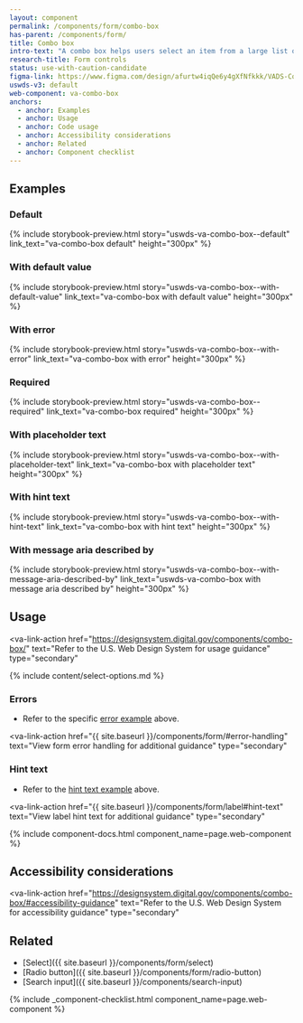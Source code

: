 ```yaml
---
layout: component
permalink: /components/form/combo-box
has-parent: /components/form/
title: Combo box
intro-text: "A combo box helps users select an item from a large list of options."
research-title: Form controls
status: use-with-caution-candidate
figma-link: https://www.figma.com/design/afurtw4iqQe6y4gXfNfkkk/VADS-Component-Library?node-id=19200-2377
uswds-v3: default
web-component: va-combo-box
anchors:
  - anchor: Examples
  - anchor: Usage
  - anchor: Code usage
  - anchor: Accessibility considerations
  - anchor: Related
  - anchor: Component checklist
---
```


## Examples

### Default

{% include storybook-preview.html story="uswds-va-combo-box--default" link_text="va-combo-box default" height="300px" %}

### With default value

{% include storybook-preview.html story="uswds-va-combo-box--with-default-value" link_text="va-combo-box with default value" height="300px" %}

### With error

{% include storybook-preview.html story="uswds-va-combo-box--with-error" link_text="va-combo-box with error" height="300px" %}

### Required

{% include storybook-preview.html story="uswds-va-combo-box--required" link_text="va-combo-box required" height="300px" %}

### With placeholder text

{% include storybook-preview.html story="uswds-va-combo-box--with-placeholder-text" link_text="va-combo-box with placeholder text" height="300px" %}

### With hint text

{% include storybook-preview.html story="uswds-va-combo-box--with-hint-text" link_text="va-combo-box with hint text" height="300px" %}

### With message aria described by

{% include storybook-preview.html story="uswds-va-combo-box--with-message-aria-described-by" link_text="uswds-va-combo-box with message aria described by" height="300px" %}

## Usage

<va-link-action
  href="https://designsystem.digital.gov/components/combo-box/"
  text="Refer to the U.S. Web Design System for usage guidance"
  type="secondary"
></va-link-action>

{% include content/select-options.md %}

### Errors

* Refer to the specific [error example](#with-error) above.

<va-link-action
  href="{{ site.baseurl }}/components/form/#error-handling"
  text="View form error handling for additional guidance"
  type="secondary"
></va-link-action>

### Hint text

* Refer to the [hint text example](#with-hint-text) above.

<va-link-action
  href="{{ site.baseurl }}/components/form/label#hint-text"
  text="View label hint text for additional guidance"
  type="secondary"
></va-link-action>

{% include component-docs.html component_name=page.web-component %}

## Accessibility considerations

<va-link-action
  href="https://designsystem.digital.gov/components/combo-box/#accessibility-guidance"
  text="Refer to the U.S. Web Design System for accessibility guidance"
  type="secondary"
></va-link-action>

## Related

* [Select]({{ site.baseurl }}/components/form/select)
* [Radio button]({{ site.baseurl }}/components/form/radio-button)
* [Search input]({{ site.baseurl }}/components/search-input)

{% include _component-checklist.html component_name=page.web-component %}
